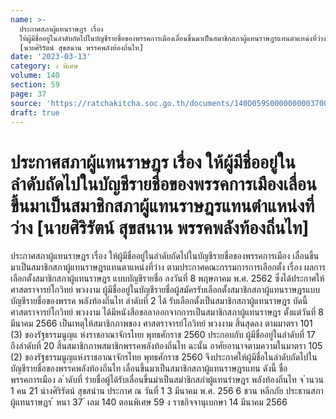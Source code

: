 ```yaml
---
name: >-
  ประกาศสภาผู้แทนราษฎร เรื่อง
  ให้ผู้มีชื่ออยู่ในลำดับถัดไปในบัญชีรายชื่อของพรรคการเมืองเลื่อนขึ้นมาเป็นสมาชิกสภาผู้แทนราษฎรแทนตำแหน่งที่ว่าง
  [นายศิริรัตน์ สุขสนาน พรรคพลังท้องถิ่นไท]
date: '2023-03-13'
category: ง พิเศษ
volume: 140
section: 59
page: 37
source: 'https://ratchakitcha.soc.go.th/documents/140D059S0000000003700.pdf'
draft: true
---
```


# ประกาศสภาผู้แทนราษฎร เรื่อง ให้ผู้มีชื่ออยู่ในลำดับถัดไปในบัญชีรายชื่อของพรรคการเมืองเลื่อนขึ้นมาเป็นสมาชิกสภาผู้แทนราษฎรแทนตำแหน่งที่ว่าง [นายศิริรัตน์ สุขสนาน พรรคพลังท้องถิ่นไท]

ประกาศสภาผู้แทนราษฎร เรื่อง ให้ผู้มีชื่ออยู่ในลำดับถัดไปในบัญชีรายชื่อของพรรคการเมือง เลื่อนขึ้นมาเป็นสมาชิกสภาผู้แทนราษฎรแทนตาแหน่งที่ว่าง ตามประกาศคณะกรรมการการเลือกตั้ง เรื่อง ผลการเลือกตั้งสมาชิกสภาผู้แทนราษฎร แบบบัญชีรายชื่อ ลงวันที่ 8 พฤษภาคม พ.ศ. 2562 ซึ่งได้ประกาศให้ ศาสตราจารย์โกวิทย์ พวงงาม ผู้มีชื่ออยู่ในบัญชีรายชื่อผู้สมัครรับเลือกตั้งสมาชิกสภาผู้แทนราษฎรแบบบัญชีรายชื่อของพรรค พลังท้องถิ่นไท ลำดับที่ 2 ได้ รับเลือกตั้งเป็นสมาชิกสภาผู้แทนราษฎร บัดนี้ ศาสตราจารย์โกวิทย์ พวงงาม ได้มีหนังสือขอลาออกจากการเป็นสมาชิกสภาผู้แทนราษฎร ตั้งแต่วันที่ 8 มีนาคม 2566 เป็นเหตุให้สมาชิกภาพของ ศาสตราจารย์โกวิทย์ พวงงาม สิ้นสุดลง ตามมาตรา 101 (3) ของรัฐธรรมนูญแ ห่งราชอาณาจักรไทย พุทธศักราช 2560 ประกอบกับ ผู้มีชื่ออยู่ในลำดับที่ 17 ถึงลำดับที่ 20 สิ้นสมาชิกภาพสมาชิกพรรคพลังท้องถิ่นไท ฉะนั้น อาศัยอานาจตามความในมาตรา 105 (2) ของรัฐธรรมนูญแห่งราชอาณาจักรไทย พุทธศักราช 2560 จึงประกาศให้ผู้มีชื่อในลำดับถัดไปในบัญชีรายชื่อของพรรคพลังท้องถิ่นไท เลื่อนขึ้นมาเป็นสมาชิกสภาผู้แทนราษฎรแทน ดังนี้ ชื่อพรรคการเมือง ล ําดับที่ รํายชื่อผู้ได้รับเลื่อนขึ้นมําเป็นสมําชิกสภําผู้แทนรําษฎร พลังท้องถิ่นไท จ ํานวน 1 คน 21 นํางศิริรัตน์ สุขสนําน ประกาศ ณ วันที่ 1 3 มีนาคม พ.ศ. 256 6 ชวน หลีกภัย ประธานสภาผู้แทนราษฎร ้ หนา 37 ่ เลม 140 ตอนพิเศษ 59 ง ราชกิจจานุเบกษา 14 มีนาคม 2566

